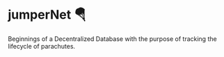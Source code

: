 # jumperNet 🪂

Beginnings of a Decentralized Database with the purpose of tracking the
lifecycle of parachutes.

